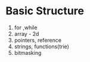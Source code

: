 # **Basic Structure**
1. for ,while
2. array - 2d
3. pointers, reference
4. strings, functions(trie)
5. bitmasking 